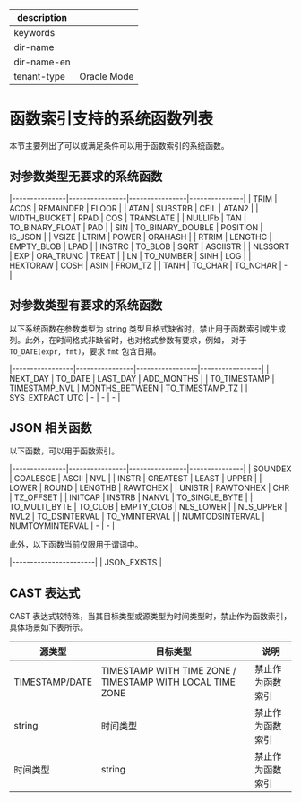 |description||
|---|---|
|keywords||
|dir-name||
|dir-name-en||
|tenant-type|Oracle Mode|

# 函数索引支持的系统函数列表

本节主要列出了可以或满足条件可以用于函数索引的系统函数。

## 对参数类型无要求的系统函数

|---------------|----------------|----------------|---------------|
| TRIM          |    ACOS        |   REMAINDER    |    FLOOR      |
| ATAN          |    SUBSTRB     |   CEIL         |    ATAN2      |
| WIDTH_BUCKET  |    RPAD        |   COS          |    TRANSLATE  |
| NULLIFb       |    TAN         |   TO_BINARY_FLOAT | PAD        |
| SIN           |    TO_BINARY_DOUBLE  | POSITION |    IS_JSON    |
| VSIZE         |    LTRIM       |   POWER        |    ORAHASH    |
| RTRIM         |    LENGTHC     |   EMPTY_BLOB   |    LPAD       |
| INSTRC        |    TO_BLOB     |   SQRT         |    ASCIISTR   |
| NLSSORT       |    EXP         |   ORA_TRUNC    |    TREAT      |
| LN            |    TO_NUMBER   |   SINH         |    LOG        |
| HEXTORAW      |    COSH        |   ASIN         |    FROM_TZ    |
| TANH          |    TO_CHAR     |   TO_NCHAR     | - |

## 对参数类型有要求的系统函数

以下系统函数在参数类型为 string 类型且格式缺省时，禁止用于函数索引或生成列。此外，在时间格式非缺省时，也对格式参数有要求，例如， 对于 `TO_DATE(expr, fmt)`，要求 `fmt` 包含日期。

|-----------------|----------------|-----------------|-----------------|
| NEXT_DAY        |  TO_DATE       |  LAST_DAY       | ADD_MONTHS      |
| TO_TIMESTAMP    |  TIMESTAMP_NVL |  MONTHS_BETWEEN | TO_TIMESTAMP_TZ |
| SYS_EXTRACT_UTC |  - | - | - |

## JSON 相关函数

以下函数，可以用于函数索引。

|---------------|----------------|----------------|---------------|
| SOUNDEX       |  COALESCE      |  ASCII         |  NVL          |
| INSTR         |  GREATEST      |  LEAST         |  UPPER        |
| LOWER         |  ROUND         |  LENGTHB       |  RAWTOHEX     |
| UNISTR        |  RAWTONHEX     |  CHR           |  TZ_OFFSET    |
| INITCAP       |  INSTRB        |  NANVL         |  TO_SINGLE_BYTE |
| TO_MULTI_BYTE |  TO_CLOB       |  EMPTY_CLOB    |  NLS_LOWER      |
| NLS_UPPER     |  NVL2          |  TO_DSINTERVAL |  TO_YMINTERVAL  |
| NUMTODSINTERVAL  |  NUMTOYMINTERVAL   | - | - |

此外，以下函数当前仅限用于谓词中。

|-----------------------|
| JSON_EXISTS           |

## CAST 表达式

CAST 表达式较特殊，当其目标类型或源类型为时间类型时，禁止作为函数索引，具体场景如下表所示。

| 源类型                                  | 目标类型                                                  | 说明            |
|----------------------------------------|-----------------------------------------------------------|----------------|
| TIMESTAMP/DATE                         | TIMESTAMP WITH TIME ZONE / TIMESTAMP WITH LOCAL TIME ZONE | 禁止作为函数索引 |
| string                                 | 时间类型                                                   | 禁止作为函数索引 |
| 时间类型                                | string                                                    | 禁止作为函数索引 |
